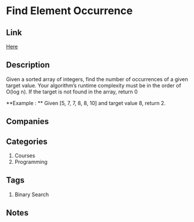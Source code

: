 # Find Element Occurrence

## Link

[Here](https://www.interviewbit.com/problems/count-element-occurence/)

## Description

Given a sorted array of integers, find the number of occurrences of a given target value.
Your algorithm’s runtime complexity must be in the order of O(log n).
If the target is not found in the array, return 0

**Example : **
Given [5, 7, 7, 8, 8, 10] and target value 8,
return 2.

## Companies

## Categories

1. Courses
1. Programming

## Tags

1. Binary Search

## Notes